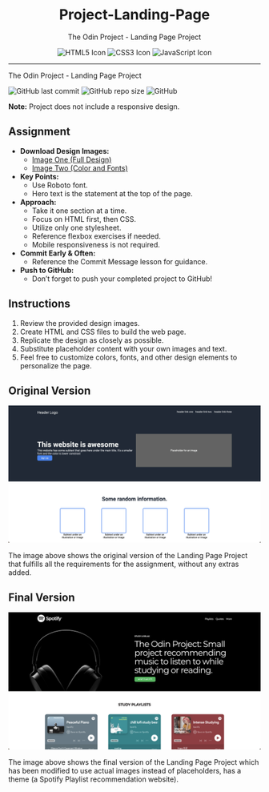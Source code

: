 <div align="center">
  <h1>Project-Landing-Page</h1>
  <p>The Odin Project - Landing Page Project</p>
  <p>
    <img src="https://img.icons8.com/color/48/000000/html-5.png" alt="HTML5 Icon" width="40" height="40"/>
    <img src="https://img.icons8.com/color/48/000000/css3.png" alt="CSS3 Icon" width="40" height="40"/>
    <img src="https://img.icons8.com/color/48/000000/javascript.png" alt="JavaScript Icon" width="40" height="40"/>
  </p>
</div>


---
The Odin Project - Landing Page Project

![GitHub last commit](https://img.shields.io/github/last-commit/hellogaray/Project-Landing-Page)
![GitHub repo size](https://img.shields.io/github/repo-size/hellogaray/Project-Landing-Page)
![GitHub](https://img.shields.io/github/license/hellogaray/Project-Landing-Page)

**Note:** Project does not include a responsive design.

## Assignment

- **Download Design Images:** 
  - [Image One (Full Design)](link-to-image-one)
  - [Image Two (Color and Fonts)](link-to-image-two)
- **Key Points:**
  - Use Roboto font.
  - Hero text is the statement at the top of the page.
- **Approach:**
  - Take it one section at a time.
  - Focus on HTML first, then CSS.
  - Utilize only one stylesheet.
  - Reference flexbox exercises if needed.
  - Mobile responsiveness is not required.
- **Commit Early & Often:**
  - Reference the Commit Message lesson for guidance.
- **Push to GitHub:**
  - Don’t forget to push your completed project to GitHub!

## Instructions

1. Review the provided design images.
2. Create HTML and CSS files to build the web page.
3. Replicate the design as closely as possible.
4. Substitute placeholder content with your own images and text.
5. Feel free to customize colors, fonts, and other design elements to personalize the page.

## Original Version

![Original Version](./images/original.png)

The image above shows the original version of the Landing Page Project that fulfills all the requirements for the assignment, without any extras added.

## Final Version

![Final Version](./images/final.png)

The image above shows the final version of the Landing Page Project which has been modified to use actual images instead of placeholders, has a theme (a Spotify Playlist recommendation website).
